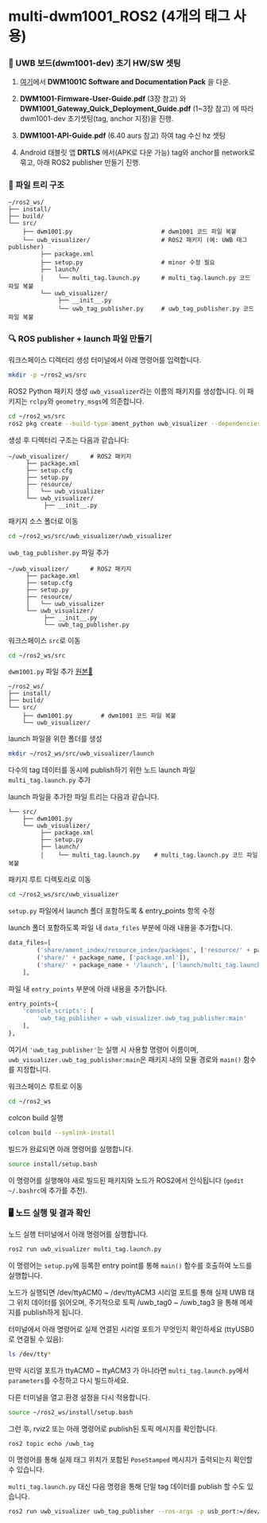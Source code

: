 # multi-dwm1001_ROS2 (4개의 태그 사용)
### 💾 UWB 보드(dwm1001-dev) 초기 HW/SW 셋팅
1. [여기](https://www.qorvo.com/products/p/DWM1001-DEV#documents)에서 **DWM1001C Software and Documentation Pack** 을 다운.

2. **DWM1001-Firmware-User-Guide.pdf** (3장 참고) 와
   **DWM1001_Gateway_Quick_Deployment_Guide.pdf** (1~3장 참고) 에 따라 dwm1001-dev 초기셋팅(tag, anchor 지정)을 진행.

3. **DWM1001-API-Guide.pdf** (6.40 aurs 참고) 하여 tag 수신 hz 셋팅

4. Android 태블릿 앱 **DRTLS** 에서(APK로 다운 가능) tag와 anchor를 network로 묶고, 아래 ROS2 publisher 만들기 진행.

### 📁 파일 트리 구조
```plaintext
~/ros2_ws/
├── install/
├── build/
└── src/
    ├── dwm1001.py                         # dwm1001 코드 파일 복붙
    └── uwb_visualizer/                    # ROS2 패키지 (예: UWB 태그 publisher)
         ├── package.xml
         ├── setup.py                      # minor 수정 필요
         ├── launch/
         │    └── multi_tag.launch.py      # multi_tag.launch.py 코드 파일 복붙
         └── uwb_visualizer/
              ├── __init__.py
              └── uwb_tag_publisher.py     # uwb_tag_publisher.py 코드 파일 복붙
```
### :mag: ROS publisher + launch 파일 만들기
워크스페이스 디렉터리 생성
터미널에서 아래 명령어를 입력합니다.
```bash
mkdir -p ~/ros2_ws/src
```
ROS2 Python 패키지 생성
`uwb_visualizer`라는 이름의 패키지를 생성합니다. 이 패키지는 `rclpy`와 `geometry_msgs`에 의존합니다.
```bash
cd ~/ros2_ws/src
ros2 pkg create --build-type ament_python uwb_visualizer --dependencies rclpy geometry_msgs
```
생성 후 디렉터리 구조는 다음과 같습니다:
```plaintext
~/uwb_visualizer/      # ROS2 패키지
     ├── package.xml
     ├── setup.cfg
     ├── setup.py
     ├── resource/
     │   └── uwb_visualizer
     └── uwb_visualizer/
          ├── __init__.py
```
패키지 소스 폴더로 이동
```bash
cd ~/ros2_ws/src/uwb_visualizer/uwb_visualizer
```
`uwb_tag_publisher.py` 파일 추가
```
~/uwb_visualizer/      # ROS2 패키지
     ├── package.xml
     ├── setup.cfg
     ├── setup.py
     ├── resource/
     │   └── uwb_visualizer
     └── uwb_visualizer/
          ├── __init__.py
          └── uwb_tag_publisher.py
```

워크스페이스 `src`로 이동
```bash
cd ~/ros2_ws/src
```
`dwm1001.py` 파일 추가 [원본🔗](https://github.com/the-hive-lab/pydwm1001/tree/main)
```
~/ros2_ws/
├── install/
├── build/
└── src/
    ├── dwm1001.py        # dwm1001 코드 파일 복붙
    └── uwb_visualizer/
```

launch 파일을 위한 폴더를 생성
```bash
mkdir ~/ros2_ws/src/uwb_visualizer/launch
```
다수의 tag 데이터를 동시에 publish하기 위한 노드 launch 파일 `multi_tag.launch.py` 추가

launch 파일을 추가한 파일 트리는 다음과 같습니다.
```plaintext
└── src/
    ├── dwm1001.py                         
    └── uwb_visualizer/                    
         ├── package.xml
         ├── setup.py                      
         ├── launch/
         │    └── multi_tag.launch.py    # multi_tag.launch.py 코드 파일 복붙
```    

패키지 루트 디렉토리로 이동
```bash
cd ~/ros2_ws/src/uwb_visualizer
```
`setup.py` 파일에서 launch 폴더 포함하도록 & entry_points 항목 수정

launch 폴더 포함하도록 파일 내 `data_files` 부분에 아래 내용을 추가합니다.
```python
data_files=[
        ('share/ament_index/resource_index/packages', ['resource/' + package_name]),
        ('share/' + package_name, ['package.xml']),
        ('share/' + package_name + '/launch', ['launch/multi_tag.launch.py']),
    ],
```
파일 내 `entry_points` 부분에 아래 내용을 추가합니다.
```python
entry_points={
    'console_scripts': [
        'uwb_tag_publisher = uwb_visualizer.uwb_tag_publisher:main'
    ],
},
```
여기서 `'uwb_tag_publisher'`는 실행 시 사용할 명령어 이름이며,
`uwb_visualizer.uwb_tag_publisher:main`은 패키지 내의 모듈 경로와 `main()` 함수를 지정합니다.

워크스페이스 루트로 이동
```bash
cd ~/ros2_ws
```
colcon build 실행
```bash
colcon build --symlink-install
```
빌드가 완료되면 아래 명령어를 실행합니다.
```bash
source install/setup.bash
```
이 명령어를 실행해야 새로 빌드된 패키지와 노드가 ROS2에서 인식됩니다 (`gedit ~/.bashrc`에 추가를 추천).

### 🖥️ 노드 실행 및 결과 확인
노드 실행
터미널에서 아래 명령어를 실행합니다.
```bash
ros2 run uwb_visualizer multi_tag.launch.py
```
이 명령어는 `setup.py`에 등록한 entry point를 통해 `main()` 함수를 호출하여 노드를 실행합니다.

노드가 실행되면 /dev/ttyACM0 ~ /dev/ttyACM3 시리얼 포트를 통해 실제 UWB 태그 위치 데이터를 읽어오며, 주기적으로 토픽 /uwb_tag0 ~ /uwb_tag3 을 통해 메세지를 publish하게 됩니다.

터미널에서 아래 명령어로 실제 연결된 시리얼 포트가 무엇인지 확인하세요 (ttyUSB0로 연결될 수 있음):
```bash
ls /dev/tty*
```
만약 시리얼 포트가 ttyACM0 ~ ttyACM3 가 아니라면 `multi_tag.launch.py`에서 `parameters`를 수정하고 다시 빌드하세요.

다른 터미널을 열고 환경 설정을 다시 적용합니다.
```bash
source ~/ros2_ws/install/setup.bash
```
그런 후, rviz2 또는 아래 명령어로 publish된 토픽 메시지를 확인합니다.
```bash
ros2 topic echo /uwb_tag
```
이 명령어를 통해 실제 태그 위치가 포함된 `PoseStamped` 메시지가 출력되는지 확인할 수 있습니다.

`multi_tag.launch.py` 대신 다음 명령을 통해 단일 tag 데이터를 publish 할 수도 있습니다. 
```bash
ros2 run uwb_visualizer uwb_tag_publisher --ros-args -p usb_port:=/dev/ttyACM0 -p topic_name:=/uwb_tag1
```

